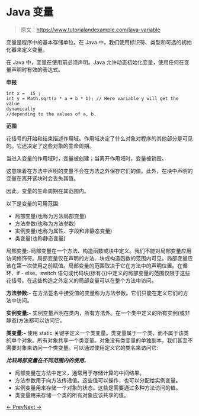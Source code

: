 # Java 变量

> 原文：<https://www.tutorialandexample.com/java-variable>

变量是程序中的基本存储单位。在 Java 中，我们使用标识符、类型和可选的初始化器来定义变量。

在 Java 中，变量在使用前必须声明。Java 允许动态初始化变量，使用任何在变量声明时有效的表达式。

**申报**

```
int x =  15 ;
int y = Math.sqrt(a * a + b * b); // Here variable y will get the value 
dynamically      
//depending to the values of a, b.
```

**范围**

花括号的开始和结束描述作用域。作用域决定了什么对象对程序的其他部分是可见的。它还决定了这些对象的生命周期。

当进入变量的作用域时，变量被创建；当离开作用域时，变量被销毁。

这意味着在方法中声明的变量不会在方法之外保存它们的值。此外，在块中声明的变量在离开该块时会丢失其值。

因此，变量的生命周期在其范围内。

以下是变量的可用范围:

*   局部变量(也称为方法局部变量)
*   方法参数(也称为方法参数)
*   实例变量(也称为属性、字段和非静态变量)
*   类变量(也称静态变量)

局部变量:-局部变量在一个方法、构造函数或块中定义。我们不能对局部变量应用访问修饰符。局部变量仅在声明的方法、块或构造函数的范围内可见。局部变量应该在第一次使用之前赋值。局部变量的范围取决于它在方法中的声明位置。在循环、if - else、switch 语句或代码块(标有{})中定义的局部变量的范围仅限于这些花括号。在这些构造之外定义的局部变量可以在整个方法中访问。

**方法参数:-** 在方法签名中接受值的变量称为方法参数。它们只能在定义它们的方法中访问。

**实例变量:-** 实例变量声明在类内，所有方法外。在一个类中定义的所有实例(或非静态)方法都可以访问它。

**类变量:-** 使用 static 关键字定义一个类变量。类变量属于一个类，而不属于该类的单个对象。所有对象共享一个类变量。对象没有类变量的单独副本。我们甚至不需要对象来访问一个类变量。可以通过使用定义它的类名来访问它:

***比较局部变量在不同范围内的使用**。*

*   局部变量在方法中定义，通常用于存储计算的中间结果。
*   方法参数用于向方法传递值。这些值可以操作，也可以分配给实例变量。
*   实例变量用来存储一个对象的状态。这些是需要通过多种方法访问的值。
*   类变量用来存储一个类的所有对象应该共享的值。

[← Prev](https://www.tutorialandexample.com/java-primitive-data-types)[Next →](https://www.tutorialandexample.com/java-do-while-loop)